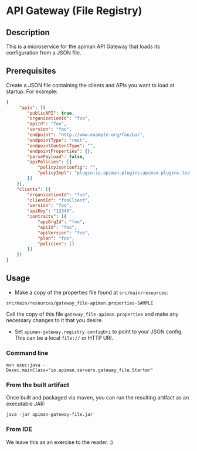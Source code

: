 # API Gateway (File Registry)

## Description
This is a microservice for the apiman API Gateway that loads its configuration from a JSON file.

## Prerequisites
Create a JSON file containing the clients and APIs you want to load at startup. For example:

```json
{
     "apis": [{
        "publicAPI": true,
        "organizationId": "foo",
        "apiId": "foo",
        "version": "foo",
        "endpoint": "http://www.example.org/foo/bar",
        "endpointType": "rest",
        "endpointContentType": "",
        "endpointProperties": {},
        "parsePayload": false,
        "apiPolicies": [{
            "policyJsonConfig": "",
            "policyImpl": "plugin:io.apiman.plugins:apiman-plugins-test-policy:1.2.9-SNAPSHOT:war/io.apiman.plugins.test_policy.TestPolicy"
        }]
    }],
    "clients": [{
        "organizationId": "foo",
        "clientId": "fooClient",
        "version": "foo",
        "apiKey": "12345",
        "contracts": [{
            "apiOrgId": "foo",
            "apiId": "foo",
            "apiVersion": "foo",
            "plan": "foo",
            "policies": []
        }]
    }]
}
```

## Usage

* Make a copy of the properties file found at `src/main/resources`:

```
src/main/resources/gateway_file-apiman.properties-SAMPLE
```

Call the copy of this file `gateway_file-apiman.properties` and make any necessary
changes to it that you desire.

* Set `apiman-gateway.registry.configUri` to point to your JSON config. This can be a local `file://` or HTTP URI.

### Command line
```
mvn exec:java -Dexec.mainClass="io.apiman.servers.gateway_file.Starter"
```

### From the built artifact
Once built and packaged via maven, you can run the resulting artifact as an executable JAR:

```
java -jar apiman-gateway-file.jar
```

### From IDE
We leave this as an exercise to the reader. :)
